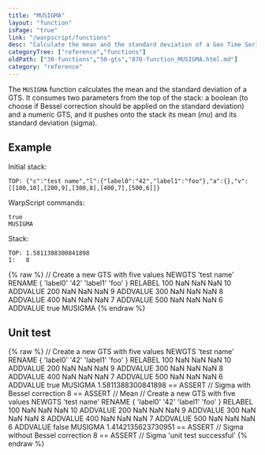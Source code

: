 ```yaml
---
title: "MUSIGMA"
layout: "function"
isPage: "true"
link: "/warpscript/functions"
desc: "Calculate the mean and the standard deviation of a Geo Time Series"
categoryTree: ["reference","functions"]
oldPath: ["30-functions","50-gts","870-function_MUSIGMA.html.md"]
category: "reference"
---
```

 

The `MUSIGMA` function calculates the mean and the standard deviation of a GTS. It consumes two parameters from the top of the stack: a boolean (to choose if Bessel correction should be applied on the standard deviation) and a numeric GTS, and it  pushes onto the stack its mean (*mu*) and its standard deviation (sigma).


## Example ##

Initial stack:

    TOP: {"c":"test name","l":{"label0":"42","label1":"foo"},"a":{},"v":[[100,10],[200,9],[300,8],[400,7],[500,6]]}


WarpScript commands:

    true
    MUSIGMA

Stack: 

    TOP: 1.5811388300841898
    1:   8


{% raw %}
<warp10-warpscript-widget backend="{{backend}}"  exec-endpoint="{{execEndpoint}}">// Create a new GTS with five values 
NEWGTS 
'test name'
RENAME
{ 'label0' '42' 'label1' 'foo' }
RELABEL
100  NaN NaN NaN 10 ADDVALUE
200  NaN NaN NaN  9 ADDVALUE
300  NaN NaN NaN  8 ADDVALUE
400  NaN NaN NaN  7 ADDVALUE
500  NaN NaN NaN  6 ADDVALUE
true
MUSIGMA
</warp10-warpscript-widget>
{% endraw %}    


## Unit test ##

{% raw %}
<warp10-warpscript-widget backend="{{backend}}"  exec-endpoint="{{execEndpoint}}">// Create a new GTS with five values 
NEWGTS 
'test name'
RENAME
{ 'label0' '42' 'label1' 'foo' }
RELABEL
100  NaN NaN NaN 10 ADDVALUE
200  NaN NaN NaN  9 ADDVALUE
300  NaN NaN NaN  8 ADDVALUE
400  NaN NaN NaN  7 ADDVALUE
500  NaN NaN NaN  6 ADDVALUE
true
MUSIGMA
1.5811388300841898 == ASSERT  // Sigma with Bessel correction
8 == ASSERT           // Mean
// Create a new GTS with five values 
NEWGTS 
'test name'
RENAME
{ 'label0' '42' 'label1' 'foo' }
RELABEL
100  NaN NaN NaN 10 ADDVALUE
200  NaN NaN NaN  9 ADDVALUE
300  NaN NaN NaN  8 ADDVALUE
400  NaN NaN NaN  7 ADDVALUE
500  NaN NaN NaN  6 ADDVALUE
false
MUSIGMA
1.4142135623730951 == ASSERT  // Sigma without Bessel correction
8 == ASSERT           // Sigma
'unit test successful'
</warp10-warpscript-widget>
{% endraw %}        
